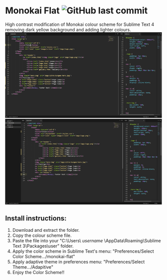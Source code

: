 # Monokai Flat ![GitHub last commit](https://img.shields.io/github/last-commit/itjustwerk/Seafoam)
High contrast modification of Monokai colour scheme for Sublime Text 4 removing dark yellow background and adding lighter colours.
<img src="monokai-flat-ss1.jpg">
<img src="monokai-flat-ss2.jpg">

## Install instructions:
  1. Download and extract the folder.
  2. Copy the colour scheme file.
  3. Paste the file into your "C:\Users\ *username* \AppData\Roaming\Sublime Text 3\Packages\user" folder.
  4. Apply the color scheme in Sublime Text's menu: "Preferences/Select Color Scheme.../monokai-flat"
  5. Apply adaptive theme in preferences menu: "Preferences/Select Theme.../Adapitive"
  6. Enjoy the Color Scheme!!

